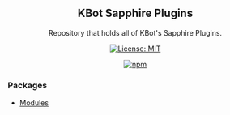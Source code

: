 <div align="center">

## KBot Sapphire Plugins

Repository that holds all of KBot's Sapphire Plugins.

[![License: MIT](https://img.shields.io/badge/License-MIT-green.svg)](https://gitlab.com/kbot1/kbot-plugins/-/blob/main/LICENSE)

[![npm](https://img.shields.io/npm/v/@kbotdev/plugin-modules?color=crimson&logo=npm&label=@kbotdev/plugin-modules)](https://www.npmjs.com/package/@kbotdev/plugin-modules)

</div>

### Packages

- [Modules](packages/modules)
